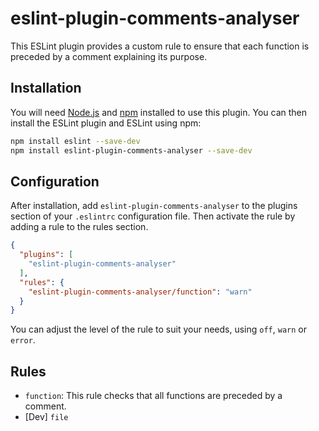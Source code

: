 # eslint-plugin-comments-analyser

This ESLint plugin provides a custom rule to ensure that each function is preceded by a comment explaining its purpose.

## Installation

You will need [Node.js](https://nodejs.org/) and [npm](https://npmjs.com/) installed to use this plugin. You can then install the ESLint plugin and ESLint using npm:

```bash
npm install eslint --save-dev
npm install eslint-plugin-comments-analyser --save-dev
```

## Configuration

After installation, add `eslint-plugin-comments-analyser` to the plugins section of your `.eslintrc` configuration file. 
Then activate the rule by adding a rule to the rules section.

```json
{
  "plugins": [
    "eslint-plugin-comments-analyser"
  ],
  "rules": {
    "eslint-plugin-comments-analyser/function": "warn"
  }
}
```

You can adjust the level of the rule to suit your needs, using `off`, `warn` or `error`.

## Rules

- `function`: This rule checks that all functions are preceded by a comment.
- [Dev] `file`
